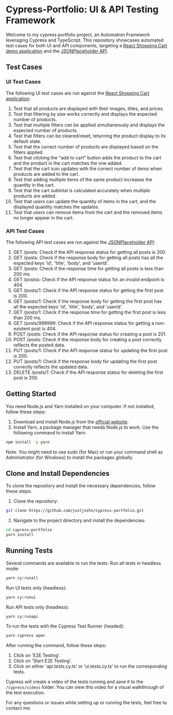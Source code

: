 # Cypress-Portfolio: UI & API Testing Framework

Welcome to my cypress portfolio project, an Automation Framework leveraging Cypress and TypeScript. This repository showcases automated test cases for both UI and API components, targeting a [React Shopping Cart demo application](https://react-shopping-cart-67954.firebaseapp.com/) and the [JSONPlaceholder API](https://jsonplaceholder.typicode.com).

## Test Cases

### UI Test Cases

The following UI test cases are run against the [React Shopping Cart application](https://react-shopping-cart-67954.firebaseapp.com/):

1. Test that all products are displayed with their images, titles, and prices.
2. Test that filtering by size works correctly and displays the expected number of products.
3. Test that multiple filters can be applied simultaneously and displays the expected number of products.
4. Test that filters can be cleared/reset, returning the product display to its default state.
5. Test that the correct number of products are displayed based on the filters applied.
6. Test that clicking the "add to cart" button adds the product to the cart and the product in the cart matches the one added.
7. Test that the cart icon updates with the correct number of items when products are added to the cart.
8. Test that adding multiple items of the same product increases the quantity in the cart.
9. Test that the cart subtotal is calculated accurately when multiple products are added.
10. Test that users can update the quantity of items in the cart, and the displayed quantity matches the updates.
11. Test that users can remove items from the cart and the removed items no longer appear in the cart.

### API Test Cases

The following API test cases are run against the [JSONPlaceholder API](https://jsonplaceholder.typicode.com):

1. GET /posts: Check if the API response status for getting all posts is 200.
2. GET /posts: Check if the response body for getting all posts has all the expected keys 'id', 'title', 'body', and 'userId'.
3. GET /posts: Check if the response time for getting all posts is less than 200 ms.
4. GET /postss: Check if the API response status for an invalid endpoint is 404.
5. GET /posts/1: Check if the API response status for getting the first post is 200.
6. GET /posts/1: Check if the response body for getting the first post has all the expected keys 'id', 'title', 'body', and 'userId'.
7. GET /posts/1: Check if the response time for getting the first post is less than 200 ms.
8. GET /posts/999999: Check if the API response status for getting a non-existent post is 404.
9. POST /posts: Check if the API response status for creating a post is 201.
10. POST /posts: Check if the response body for creating a post correctly reflects the posted data.
11. PUT /posts/1: Check if the API response status for updating the first post is 200.
12. PUT /posts/1: Check if the response body for updating the first post correctly reflects the updated data.
13. DELETE /posts/1: Check if the API response status for deleting the first post is 200.

## Getting Started

You need Node.js and Yarn installed on your computer. If not installed, follow these steps:

1. Download and install Node.js from the [official website](https://nodejs.org/en/download/).
2. Install Yarn, a package manager that needs Node.js to work. Use the following command to install Yarn:

```bash
npm install -g yarn
```

Note: You might need to use sudo (for Mac) or run your command shell as Administrator (for Windows) to install the packages globally.

## Clone and Install Dependencies

To clone the repository and install the necessary dependencies, follow these steps:

1. Clone the repository:

```bash
git clone https://github.com/justjoshn/cypress-portfolio.git
```

2. Navigate to the project directory and install the dependencies:

```bash
cd cypress-portfolio
yarn install
```

## Running Tests

Several commands are available to run the tests:
Run all tests in headless mode:

```bash
yarn cy:runall
```

Run UI tests only (headless):

```bash
yarn cy:runui
```

Run API tests only (headless):

```bash
yarn cy:runapi
```

To run the tests with the Cypress Test Runner (headed):

```bash
yarn cypress open
```

After running the command, follow these steps:

1. Click on 'E2E Testing'.
2. Click on 'Start E2E Testing'.
3. Click on either 'api.tests.cy.ts' or 'ui.tests.cy.ts' to run the corresponding tests.

Cypress will create a video of the tests running and save it to the `/cypress/videos` folder. You can view this video for a visual walkthrough of the test execution.

For any questions or issues while setting up or running the tests, feel free to contact me.
